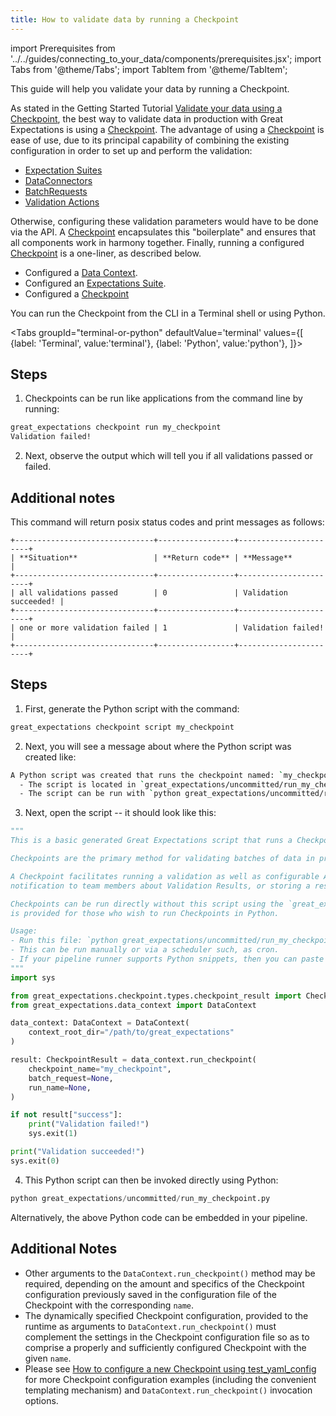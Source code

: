 ```yaml
---
title: How to validate data by running a Checkpoint
---
```


import Prerequisites from '../../guides/connecting_to_your_data/components/prerequisites.jsx';
import Tabs from '@theme/Tabs';
import TabItem from '@theme/TabItem';

This guide will help you validate your data by running a Checkpoint.

As stated in the Getting Started Tutorial
[Validate your data using a Checkpoint](../../tutorials/getting_started/validate_your_data.md), the best way
to validate data in production with Great Expectations is using a [Checkpoint](../../reference/checkpoints_and_actions.md).
The advantage of using a [Checkpoint](../../reference/checkpoints_and_actions.md) is ease of use, due to its principal
capability of combining the existing configuration in order to set up and perform the validation:
- [Expectation Suites](../../reference/expectations/expectations.md)
- [DataConnectors](../../tutorials/getting_started/connect_to_data.md)
- [BatchRequests](../../reference/datasources.md#batches)
- [Validation Actions](../../reference/checkpoints_and_actions.md)
 
Otherwise, configuring these validation parameters would have to be done via the API.  A
[Checkpoint](../../reference/checkpoints_and_actions.md) encapsulates this "boilerplate" and ensures that
all components work in harmony together.  Finally, running a configured
[Checkpoint](../../reference/checkpoints_and_actions.md) is a one-liner, as described below.

<Prerequisites>

- Configured a [Data Context](../../tutorials/getting_started/initialize_a_data_context.md).
- Configured an [Expectations Suite](../../tutorials/getting_started/create_your_first_expectations.md).
- Configured a [Checkpoint](./checkpoints/how_to_create_a_new_checkpoint.md)

</Prerequisites>

You can run the Checkpoint from the CLI in a Terminal shell or using Python.

<Tabs
  groupId="terminal-or-python"
  defaultValue='terminal'
  values={[
  {label: 'Terminal', value:'terminal'},
  {label: 'Python', value:'python'},
  ]}>
  <TabItem value="terminal">

Steps
-----

1. Checkpoints can be run like applications from the command line by running:

```bash
great_expectations checkpoint run my_checkpoint
Validation failed!
```

2. Next, observe the output which will tell you if all validations passed or failed.

Additional notes
----------------

This command will return posix status codes and print messages as follows:

    +-------------------------------+-----------------+-----------------------+
    | **Situation**                 | **Return code** | **Message**           |
    +-------------------------------+-----------------+-----------------------+
    | all validations passed        | 0               | Validation succeeded! |
    +-------------------------------+-----------------+-----------------------+
    | one or more validation failed | 1               | Validation failed!    |
    +-------------------------------+-----------------+-----------------------+


</TabItem>
<TabItem value="python">

Steps
-----

1. First, generate the Python script with the command:

```bash
great_expectations checkpoint script my_checkpoint
```

2. Next, you will see a message about where the Python script was created like:

```bash
A Python script was created that runs the checkpoint named: `my_checkpoint`
  - The script is located in `great_expectations/uncommitted/run_my_checkpoint.py`
  - The script can be run with `python great_expectations/uncommitted/run_my_checkpoint.py`
```

3. Next, open the script -- it should look like this:

```python
"""
This is a basic generated Great Expectations script that runs a Checkpoint.

Checkpoints are the primary method for validating batches of data in production and triggering any followup actions.

A Checkpoint facilitates running a validation as well as configurable Actions such as updating Data Docs, sending a
notification to team members about Validation Results, or storing a result in a shared cloud storage.

Checkpoints can be run directly without this script using the `great_expectations checkpoint run` command.  This script
is provided for those who wish to run Checkpoints in Python.

Usage:
- Run this file: `python great_expectations/uncommitted/run_my_checkpoint.py`.
- This can be run manually or via a scheduler such, as cron.
- If your pipeline runner supports Python snippets, then you can paste this into your pipeline.
"""
import sys

from great_expectations.checkpoint.types.checkpoint_result import CheckpointResult
from great_expectations.data_context import DataContext

data_context: DataContext = DataContext(
    context_root_dir="/path/to/great_expectations"
)

result: CheckpointResult = data_context.run_checkpoint(
    checkpoint_name="my_checkpoint",
    batch_request=None,
    run_name=None,
)

if not result["success"]:
    print("Validation failed!")
    sys.exit(1)

print("Validation succeeded!")
sys.exit(0)
```

4. This Python script can then be invoked directly using Python:
```python
python great_expectations/uncommitted/run_my_checkpoint.py
```
Alternatively, the above Python code can be embedded in your pipeline.

## Additional Notes

- Other arguments to the `DataContext.run_checkpoint()` method may be required, depending on the amount and specifics of
the Checkpoint configuration previously saved in the configuration file of the Checkpoint with the corresponding `name`.
- The dynamically specified Checkpoint configuration, provided to the runtime as arguments to `DataContext.run_checkpoint()`
must complement the settings in the Checkpoint configuration file so as to comprise a properly and sufficiently
configured Checkpoint with the given `name`.
- Please see [How to configure a new Checkpoint using test_yaml_config](./checkpoints/how_to_configure_a_new_checkpoint_using_test_yaml_config.md) for more Checkpoint configuration examples (including the convenient templating mechanism) and `DataContext.run_checkpoint()` invocation options.

</TabItem>
</Tabs>

